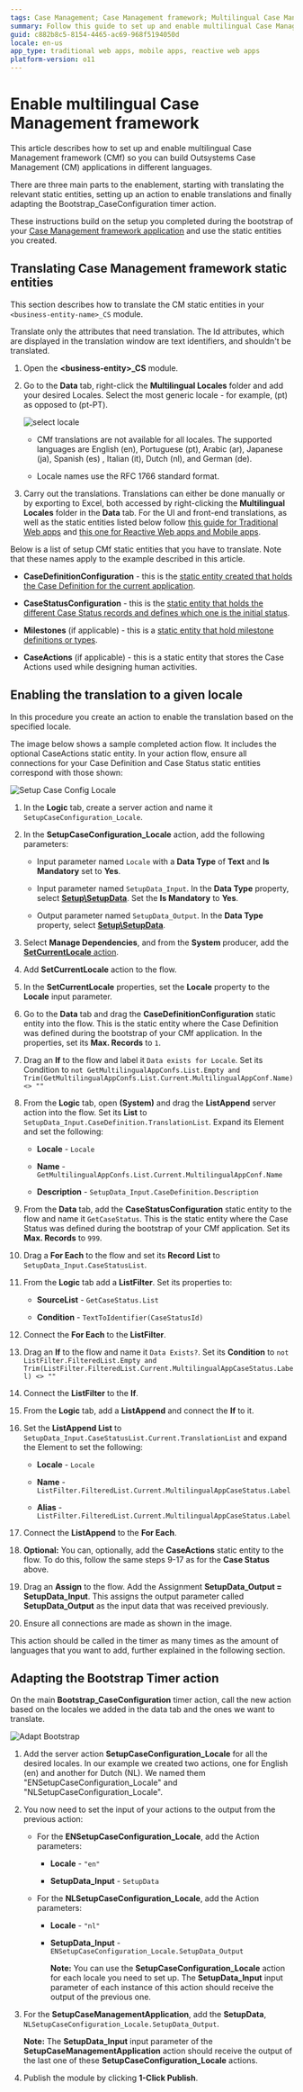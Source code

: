 ```yaml
---
tags: Case Management; Case Management framework; Multilingual Case Management framework
summary: Follow this guide to set up and enable multilingual Case Management framework.
guid: c882b8c5-8154-4465-ac69-968f5194050d
locale: en-us
app_type: traditional web apps, mobile apps, reactive web apps
platform-version: o11
---
```


# Enable multilingual Case Management framework

This article describes how to set up and enable multilingual Case Management framework (CMf) so you can build Outsystems Case Management (CM) applications in different languages.

There are three main parts to the enablement, starting with translating the relevant static entities, setting up an action to enable translations and finally adapting the Bootstrap_CaseConfiguration timer action.

These instructions build on the setup you completed during the bootstrap of your [Case Management framework application](../creating-cmfapp.md) and use the static entities you created.

## Translating Case Management framework static entities

This section describes how to translate the CM static entities in your `<business-entity-name>_CS` module.

Translate only the attributes that need translation. The Id attributes, which are displayed in the translation window are text identifiers, and shouldn't be translated.

1.  Open the **&lt;business-entity&gt;\_CS** module.

1.  Go to the **Data** tab, right-click the **Multilingual Locales** folder and add your desired Locales. Select the most generic locale - for example, (pt) as opposed to (pt-PT).

    ![select locale](images/select-locale-ss.png)

    <div class="info" markdown="1">

    * CMf translations are not available for all locales. The supported languages are English (en), Portuguese (pt), Arabic (ar), Japanese (ja), Spanish (es) , Italian (it), Dutch (nl), and German (de).

    * Locale names use the RFC 1766 standard format.

    </div>

1.  Carry out the translations. Translations can either be done manually or by exporting to Excel, both accessed by right-clicking the **Multilingual Locales** folder in the **Data** tab. For the UI and front-end translations, as well as the static entities listed below follow [this guide for Traditional Web apps](../../../ui/multilingual/multilingual-web.md) and [this one for Reactive Web apps and Mobile apps](../../../ui/multilingual-tp/intro.md). 

Below is a list of setup CMf static entities that you have to translate. Note that these names apply to the example described in this article.

* **CaseDefinitionConfiguration** - this is the [static entity created that holds the Case Definition for the current application](../creating-cmfapp.md).

* **CaseStatusConfiguration** - this is the [static entity that holds the different Case Status records and defines which one is the initial status](../creating-cmfapp.md).

* **Milestones** (if applicable) - this is a [static entity that hold milestone definitions or types](../milestone/how-enable-ms.md).

* **CaseActions** (if applicable) - this is a static entity that stores the Case Actions used while designing human activities.

## Enabling the translation to a given locale

In this procedure you create an action to enable the translation based on the specified locale. 

The image below shows a sample completed action flow. It includes the optional CaseActions static entity. In your action flow, ensure all connections for your Case Definition and Case Status static entities correspond with those shown:

![Setup Case Config Locale](images/setup-case-config-locale-ss.png)

1. In the **Logic** tab, create a server action and name it `SetupCaseConfiguration_Locale`.

1. In the **SetupCaseConfiguration_Locale** action, add the following parameters:

    * Input parameter named `Locale` with a **Data Type** of **Text** and **Is Mandatory** set to **Yes**.

    * Input parameter named `SetupData_Input`. In the **Data Type** property, select [**Setup\SetupData**](../ref/auto/CaseConfigurations_API.final.md#Service_SetupCaseManagementApplication). Set the **Is Mandatory** to **Yes**.

    * Output parameter named `SetupData_Output`. In the **Data Type** property, select [**Setup\SetupData**](../ref/auto/CaseConfigurations_API.final.md#Service_SetupCaseManagementApplication).

1. Select **Manage Dependencies**, and from the **System** producer, add the [**SetCurrentLocale** action](../../../../ref/apis/auto/system-actions.final.md#Client_SetCurrentLocale).

1. Add **SetCurrentLocale** action to the flow.

1. In the **SetCurrentLocale** properties, set the **Locale** property to the **Locale** input parameter.

1. Go to the **Data** tab and drag the **CaseDefinitionConfiguration** static entity into the flow. This is the static entity where the Case Definition was defined during the bootstrap of your CMf application. In the properties, set its **Max. Records** to `1`.

1. Drag an **If** to the flow and label it `Data exists for Locale`. Set its Condition to `not GetMultilingualAppConfs.List.Empty and Trim(GetMultilingualAppConfs.List.Current.MultilingualAppConf.Name) <> ""`

1. From the **Logic** tab, open **(System)** and drag the **ListAppend** server action into the flow. Set its **List** to `SetupData_Input.CaseDefinition.TranslationList`. Expand its Element and set the following:

    * **Locale** - `Locale`

    * **Name** - `GetMultilingualAppConfs.List.Current.MultilingualAppConf.Name`

    * **Description** - `SetupData_Input.CaseDefinition.Description`

1. From the **Data** tab, add the  **CaseStatusConfiguration** static entity to the flow and name it `GetCaseStatus`. This is the static entity where the Case Status was defined during the bootstrap of your CMf application. Set its **Max. Records** to `999`.

1. Drag a **For Each** to the flow and set its **Record List** to `SetupData_Input.CaseStatusList`.

1. From the **Logic** tab add a **ListFilter**. Set its properties to:

    * **SourceList** - `GetCaseStatus.List`

    * **Condition** - `TextToIdentifier(CaseStatusId)`

1. Connect the **For Each** to the **ListFilter**.

1. Drag an **If** to the flow and name it `Data Exists?`. Set its **Condition** to `not ListFilter.FilteredList.Empty and Trim(ListFilter.FilteredList.Current.MultilingualAppCaseStatus.Label) <> ""`

1. Connect the **ListFilter** to the **If**.

1. From the **Logic** tab, add a **ListAppend** and connect the **If** to it.

1. Set the **ListAppend List** to `SetupData_Input.CaseStatusList.Current.TranslationList` and expand the  Element to set the following:
    * **Locale** - `Locale`

    * **Name** - `ListFilter.FilteredList.Current.MultilingualAppCaseStatus.Label`

    * **Alias** - `ListFilter.FilteredList.Current.MultilingualAppCaseStatus.Label`

1. Connect the **ListAppend** to the **For Each**.

1. **Optional:** You can, optionally, add the **CaseActions** static entity to the flow. To do this, follow the same steps 9-17 as for the **Case Status** above.  

1. Drag an **Assign** to the flow. Add the Assignment **SetupData_Output = SetupData\_Input**. This assigns the output parameter called **SetupData\_Output** as the input data that was received previously.

1. Ensure all connections are made as shown in the image. 

This action should be called in the timer as many times as the amount of languages that you want to add, further explained in the following section.

## Adapting the Bootstrap Timer action

On the main **Bootstrap_CaseConfiguration** timer action, call the new action based on the locales we added in the data tab and the ones we want to translate.

![Adapt Bootstrap](images/adapt-bootstrap-ss.png)

1. Add the server action **SetupCaseConfiguration_Locale** for all the desired locales.
In our example we created two actions, one for English (en) and another for Dutch (NL). We named them "ENSetupCaseConfiguration_Locale" and "NLSetupCaseConfiguration_Locale".

1. You now need to set the input of your actions to the output from the previous action:

    * For the **ENSetupCaseConfiguration_Locale**, add the Action parameters:

        * **Locale** - `"en"`

        * **SetupData_Input** - `SetupData`

    * For the **NLSetupCaseConfiguration_Locale**, add the Action parameters:

        * **Locale** - `"nl"`

        * **SetupData_Input** - `ENSetupCaseConfiguration_Locale.SetupData_Output`

            **Note:** You can use the **SetupCaseConfiguration_Locale** action for each locale you need to set up. The **SetupData_Input** input parameter of each instance of this action should receive the output of the previous one.

1. For the **SetupCaseManagementApplication**, add the **SetupData**, `NLSetupCaseConfiguration_Locale.SetupData_Output`.

    **Note:** The **SetupData_Input** input parameter of the **SetupCaseManagementApplication** action should receive the output of the last one of these **SetupCaseConfiguration_Locale** actions.

1. Publish the module by clicking **1-Click Publish**.
